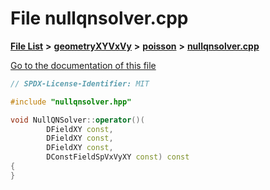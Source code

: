 

# File nullqnsolver.cpp

[**File List**](files.md) **>** [**geometryXYVxVy**](dir_e4674dab6493cf35bbeb1b23e7fbbddd.md) **>** [**poisson**](dir_14c5eb4d397dfd4e1a4d5c7bede9e118.md) **>** [**nullqnsolver.cpp**](geometryXYVxVy_2poisson_2nullqnsolver_8cpp.md)

[Go to the documentation of this file](geometryXYVxVy_2poisson_2nullqnsolver_8cpp.md)


```C++
// SPDX-License-Identifier: MIT

#include "nullqnsolver.hpp"

void NullQNSolver::operator()(
        DFieldXY const,
        DFieldXY const,
        DFieldXY const,
        DConstFieldSpVxVyXY const) const
{
}
```



